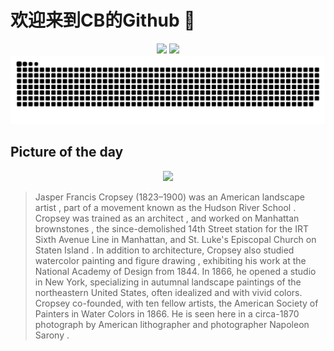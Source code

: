 
# 欢迎来到CB的Github 👋

<div align="center">
  <img height="137px" src="https://github-readme-stats.vercel.app/api?username=SuperCB&show_icons=true&theme=radical" />
  <img height="137px" src="https://github-readme-stats.vercel.app/api/top-langs/?username=SuperCB&hide_title=true&hide_border=true&layout=compact&langs_count=6&text_color=000&icon_color=fff" />
</div>


<div align="center">
    <img src="./contribution-snake/github-contribution-grid-snake.svg" />
</div>



## Picture of the day
<div align="center">
  <img width=400px src="https://upload.wikimedia.org/wikipedia/commons/thumb/2/2b/Jasper_Francis_Cropsey_by_Napoleon_Sarony.jpg/405px-Jasper_Francis_Cropsey_by_Napoleon_Sarony.jpg" />
</div>

>Jasper Francis Cropsey  (1823–1900) was an American  landscape artist , part of a movement known as the  Hudson River School . Cropsey was trained as an  architect , and worked on Manhattan  brownstones , the since-demolished  14th Street station  for the  IRT Sixth Avenue Line  in Manhattan, and St. Luke's Episcopal Church on  Staten Island . In addition to architecture, Cropsey also studied  watercolor painting  and  figure drawing , exhibiting his work at the  National Academy of Design  from 1844. In 1866, he opened a studio in New York, specializing in autumnal landscape paintings of the northeastern United States, often idealized and with vivid colors. Cropsey co-founded, with ten fellow artists, the  American Society of Painters in Water Colors  in 1866. He is seen here in a circa-1870 photograph by American  lithographer  and photographer  Napoleon Sarony .


